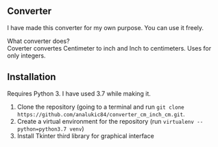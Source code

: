 ## Converter 

I have made this converter for my own purpose. You can use it freely.

What converter does?  
Coverter convertes Centimeter to inch and Inch to centimeters. Uses for only integers.


## Installation

Requires Python 3. I have used 3.7 while making it.

1. Clone the repository (going to a terminal and run `git clone https://github.com/analukic84/converter_cm_inch_cm.git`.
2. Create a virtual environment for the repository (run `virtualenv --python=python3.7 venv`)
3. Install Tkinter third library for graphical interface
